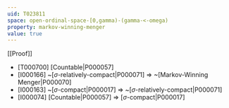 ```yaml
---
uid: T023811
space: open-ordinal-space-[0,gamma)-(gamma-<-omega)
property: markov-winning-menger
value: true
---
```

[[Proof]]

* [T000700] [Countable|P000057]
* [I000166] ~[$\sigma$-relatively-compact|P000071] => ~[Markov-Winning Menger|P000070]
* [I000163] ~[$\sigma$-compact|P000017] => ~[$\sigma$-relatively-compact|P000071]
* [I000074] [Countable|P000057] => [$\sigma$-compact|P000017]

